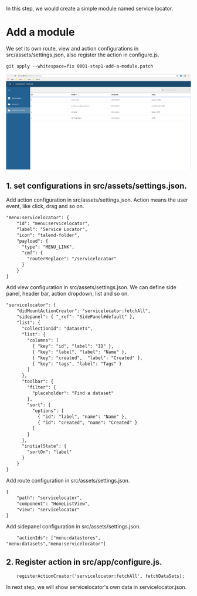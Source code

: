 In this step, we would create a simple module named service locator. 

# Add a module

We set its own route, view and action configurations in src/assets/settings.json, also register the action in configure.js.
```
git apply --whitespace=fix 0001-step1-add-a-module.patch
```
![step1.png](step1.png)

## 1. set configurations in src/assets/settings.json.
Add action configuration in src/assets/settings.json.
Action means the user event, like click, drag and so on.

```
"menu:servicelocator": {
    "id": "menu:servicelocator",
    "label": "Service Locator",
    "icon": "talend-folder",
    "payload": {
      "type": "MENU_LINK",
      "cmf": {
        "routerReplace": "/servicelocator"
      }
    }
}
```

Add view configuration in src/assets/settings.json. 
We can define side panel, header bar, action dropdown, list and so on.

```
"servicelocator": {
    "didMountActionCreator": "servicelocator:fetchAll",
    "sidepanel": { "_ref": "SidePanel#default" },
    "list": {
      "collectionId": "datasets",
      "list": {
        "columns": [
          { "key": "id", "label": "ID" },
          { "key": "label", "label": "Name" },
          { "key": "created",  "label": "Created" },
          { "key": "tags", "label": "Tags" }
        ]
      },
      "toolbar": {
        "filter": {
          "placeholder": "Find a dataset"
        },
        "sort": {
          "options": [
            { "id": "label", "name": "Name" },
            { "id": "created", "name": "Created" }
          ]
        }
      },
      "initialState": {
        "sortOn": "label"
      }
    }
}
```	
	
Add route configuration in src/assets/settings.json.
```
{
    "path": "servicelocator",
    "component": "HomeListView",
    "view": "servicelocator"
}
```	
	
Add sidepanel configuration in src/assets/settings.json.
```
	"actionIds": ["menu:datastores", "menu:datasets","menu:servicelocator"]
```	

	
## 2. Register action in src/app/configure.js.
```
	registerActionCreator('servicelocator:fetchAll', fetchDataSets);
```
	
In next step, we will show servicelocator's own data in servicelocator.json.
	
